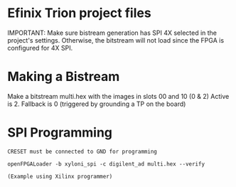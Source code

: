 # Efinix Trion project files

IMPORTANT: Make sure bistream generation has SPI 4X
selected in the project's settings.  Otherwise, the
bitstream will not load since the FPGA is configured
for 4X SPI.

# Making a Bistream

Make a bitstream multi.hex with the images in slots 00 and 10 (0 & 2)
Active is 2.  Fallback is 0 (triggered by grounding a TP on the board)

# SPI Programming

    CRESET must be connected to GND for programming

    openFPGALoader -b xyloni_spi -c digilent_ad multi.hex --verify

    (Example using Xilinx programmer)
